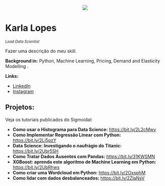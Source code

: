 <p align="center">
  <img src="C:\Users\klope\OneDrive\Documentos\Karla\Python\DSNP\data-science-1280x640" >
</p>

# Karla Lopes
<sub>*Lead Data Scientist* </sub>

Fazer uma descrição do meu skill.

**Background in:** Python, Machine Learning, Pricing, Demand and Elasticity Modelling .

**Links:**
* [LinkedIn](https://www.linkedin.com/in/karla-lopes-2627b541)
* [Instagram](https://www.instagram.com/klopes_20)


## Projetos:
Veja os tutoriais publicados do Sigmoidal:

* **Como usar o Histograma para Data Science:** https://bit.ly/2L2cMwy
* **Como Implementar Regressão Linear com Python:** https://bit.ly/2Li5pzY
* **Data Science: Investigando o naufrágio do Titanic:** https://bit.ly/2Ubr5SH
* **Como Tratar Dados Ausentes com Pandas:** https://bit.ly/31KWSMN
* **XGBoost: aprenda este algoritmo de Machine Learning em Python:** https://bit.ly/2UbRhws
* **Como criar uma Wordcloud em Python:** https://bit.ly/2OxsphM
* **Como lidar com dados desbalanceados:** https://bit.ly/2ZlaNsV
